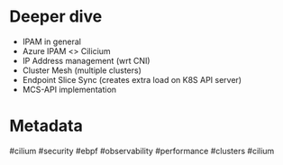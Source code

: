 # Deeper dive
* IPAM in general
* Azure IPAM <> Cilicium
* IP Address management (wrt CNI)
* Cluster Mesh (multiple clusters)
* Endpoint Slice Sync (creates extra load on K8S API server)
* MCS-API implementation 

# Metadata
#cilium #security #ebpf #observability #performance #clusters #cilium 